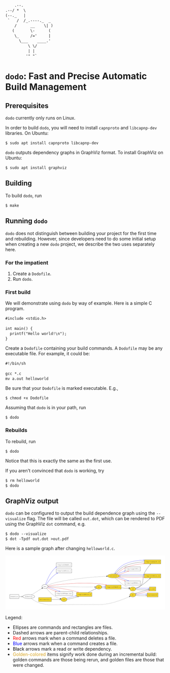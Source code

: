 ```
    .--.
.--/ *  \
(--._   |
 `   /  /_.----._  _
    /      __    \| )
   (       \-      (
    \_     /='     |
      \___    ____.'
          \ \/
          | |
         '" "`
```
# `dodo`: Fast and Precise Automatic Build Management

## Prerequisites

`dodo` currently only runs on Linux.

In order to build `dodo`, you will need to install `capnproto` and `libcapnp-dev` libraries.  On Ubuntu:

```
$ sudo apt install capnproto libcapnp-dev
```

`dodo` outputs dependency graphs in GraphViz format.  To install GraphViz on Ubuntu:

```
$ sudo apt install graphviz
```

## Building

To build `dodo`, run
```
$ make
```

## Running `dodo`

`dodo` does not distinguish between building your project for the first time and rebuilding.  However, since developers need to do some initial setup when creating a new `dodo` project, we describe the two uses separately here.

### For the impatient

1. Create a `Dodofile`.
2. Run `dodo`.

### First build

We will demonstrate using `dodo` by way of example.  Here is a simple C program.

```
#include <stdio.h>

int main() {
  printf("Hello world!\n");
}
```

Create a `Dodofile` containing your build commands.  A `Dodofile` may be any executable file.  For example, it could be:

```
#!/bin/sh

gcc *.c
mv a.out helloworld
```

Be sure that your `Dodofile` is marked executable.  E.g.,

```
$ chmod +x Dodofile
```

Assuming that `dodo` is in your path, run

```
$ dodo
```

### Rebuilds

To rebuild, run
```
$ dodo
```

Notice that this is exactly the same as the first use.

If you aren't convinced that `dodo` is working, try

```
$ rm helloworld
$ dodo
```

## GraphViz output

`dodo` can be configured to output the build dependence graph using the `--visualize` flag.  The file will be called `out.dot`, which can be rendered to PDF using the GraphViz `dot` command, e.g.  
```
$ dodo --visualize
$ dot -Tpdf out.dot >out.pdf
```

Here is a sample graph after changing `helloworld.c`.

![helloworld dependence graph](dodo-dependence-graph.png)

Legend:

* Ellipses are commands and rectangles are files.
* Dashed arrows are parent-child relationships.
* <span style="color:red">Red</span> arrows mark when a command deletes a file.
* <span style="color:blue">Blue</span> arrows mark when a command creates a file.
* <span style="color:black">Black</span> arrows mark a read or write dependency.
* <span style="color:goldenrod">Golden-colored</span> items signify work done during an incremental build: golden commands are those being rerun, and golden files are those that were changed.